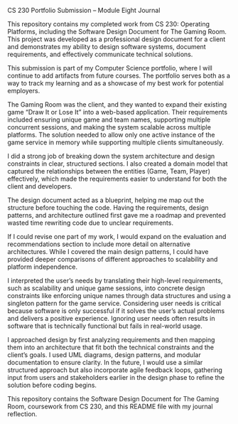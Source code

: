 CS 230 Portfolio Submission – Module Eight Journal

This repository contains my completed work from CS 230: Operating Platforms, including the Software Design Document for The Gaming Room. This project was developed as a professional design document for a client and demonstrates my ability to design software systems, document requirements, and effectively communicate technical solutions.

This submission is part of my Computer Science portfolio, where I will continue to add artifacts from future courses. The portfolio serves both as a way to track my learning and as a showcase of my best work for potential employers.

The Gaming Room was the client, and they wanted to expand their existing game “Draw It or Lose It” into a web-based application. Their requirements included ensuring unique game and team names, supporting multiple concurrent sessions, and making the system scalable across multiple platforms. The solution needed to allow only one active instance of the game service in memory while supporting multiple clients simultaneously.

I did a strong job of breaking down the system architecture and design constraints in clear, structured sections. I also created a domain model that captured the relationships between the entities (Game, Team, Player) effectively, which made the requirements easier to understand for both the client and developers.

The design document acted as a blueprint, helping me map out the structure before touching the code. Having the requirements, design patterns, and architecture outlined first gave me a roadmap and prevented wasted time rewriting code due to unclear requirements.

If I could revise one part of my work, I would expand on the evaluation and recommendations section to include more detail on alternative architectures. While I covered the main design patterns, I could have provided deeper comparisons of different approaches to scalability and platform independence.

I interpreted the user’s needs by translating their high-level requirements, such as scalability and unique game sessions, into concrete design constraints like enforcing unique names through data structures and using a singleton pattern for the game service. Considering user needs is critical because software is only successful if it solves the user’s actual problems and delivers a positive experience. Ignoring user needs often results in software that is technically functional but fails in real-world usage.

I approached design by first analyzing requirements and then mapping them into an architecture that fit both the technical constraints and the client’s goals. I used UML diagrams, design patterns, and modular documentation to ensure clarity. In the future, I would use a similar structured approach but also incorporate agile feedback loops, gathering input from users and stakeholders earlier in the design phase to refine the solution before coding begins.

This repository contains the Software Design Document for The Gaming Room, coursework from CS 230, and this README file with my journal reflection.
